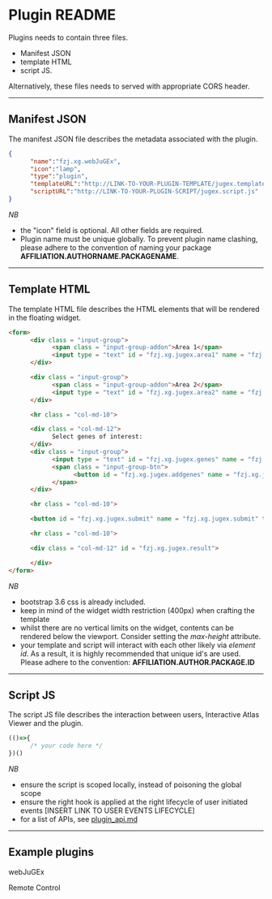 Plugin README
======
Plugins needs to contain three files. 
- Manifest JSON
- template HTML
- script JS. 

Alternatively, these files needs to served with appropriate CORS header.

---
Manifest JSON
------
The manifest JSON file describes the metadata associated with the plugin. 

```json
{
      "name":"fzj.xg.webJuGEx",
      "icon":"lamp", 
      "type":"plugin",
      "templateURL":"http://LINK-TO-YOUR-PLUGIN-TEMPLATE/jugex.template.html",
      "scriptURL":"http://LINK-TO-YOUR-PLUGIN-SCRIPT/jugex.script.js"
}
```
*NB* 
- the "icon" field is optional. All other fields are required.
- Plugin name must be unique globally. To prevent plugin name clashing, please adhere to the convention of naming your package **AFFILIATION.AUTHORNAME.PACKAGENAME**. 


---
Template HTML
------
The template HTML file describes the HTML elements that will be rendered in the floating widget.


```html
<form>
      <div class = "input-group">
            <span class = "input-group-addon">Area 1</span>
            <input type = "text" id = "fzj.xg.jugex.area1" name = "fzj.xg.jugex.area1" class = "form-control" placeholder="Select a region" value = "">
      </div>

      <div class = "input-group">
            <span class = "input-group-addon">Area 2</span>
            <input type = "text" id = "fzj.xg.jugex.area2" name = "fzj.xg.jugex.area2" class = "form-control" placeholder="Select a region" value = "">
      </div>

      <hr class = "col-md-10">

      <div class = "col-md-12">
            Select genes of interest:
      </div>
      <div class = "input-group">
            <input type = "text" id = "fzj.xg.jugex.genes" name = "fzj.xg.jugex.genes" class = "form-control" placeholder = "Genes of interest ...">
            <span class = "input-group-btn">
                  <button id = "fzj.xg.jugex.addgenes" name = "fzj.xg.jugex.addgenes" class = "btn btn-default" type = "button">Add</button>
            </span>
      </div>

      <hr class = "col-md-10">

      <button id = "fzj.xg.jugex.submit" name = "fzj.xg.jugex.submit" type = "button" class = "btn btn-default btn-block">Submit</button>

      <hr class = "col-md-10">

      <div class = "col-md-12" id = "fzj.xg.jugex.result">

      </div>
</form>
```
*NB*
- bootstrap 3.6 css is already included.
- keep in mind of the widget width restriction (400px) when crafting the template
- whilst there are no vertical limits on the widget, contents can be rendered below the viewport. Consider setting the *max-height* attribute.
- your template and script will interact with each other likely via *element id*. As a result, it is highly recommended that unique id's are used. Please adhere to the convention: **AFFILIATION.AUTHOR.PACKAGE.ID** 
---
Script JS
------
The script JS file describes the interaction between users, Interactive Atlas Viewer and the plugin.

```javascript
(()=>{
      /* your code here */
})()
```
*NB*
- ensure the script is scoped locally, instead of poisoning the global scope
- ensure the right hook is applied at the right lifecycle of user initiated events [INSERT LINK TO USER EVENTS LIFECYCLE]
- for a list of APIs, see [plugin_api.md](plugin_api.md)


---

Example plugins
---
webJuGEx

Remote Control

